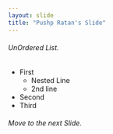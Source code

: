 ```yaml
---
layout: slide
title: "Pushp Ratan's Slide"
---
```

###### UnOrdered List.
- First
    - Nested Line
    - 2nd line
- Second
- Third  

###### Move to the next Slide.
